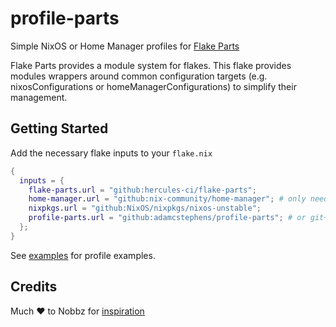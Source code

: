 # profile-parts

Simple NixOS or Home Manager profiles for [Flake Parts](https://flake.parts/)

Flake Parts provides a module system for flakes. This flake provides modules wrappers around common configuration targets (e.g. nixosConfigurations or homeManagerConfigurations) to simplify their management.

## Getting Started

Add the necessary flake inputs to your `flake.nix`

```nix
{
  inputs = {
    flake-parts.url = "github:hercules-ci/flake-parts";
    home-manager.url = "github:nix-community/home-manager"; # only needed if configuring home-manager profiles
    nixpkgs.url = "github:NixOS/nixpkgs/nixos-unstable";
    profile-parts.url = "github:adamcstephens/profile-parts"; # or git+https://codeberg.org/adamcstephens/profile-parts.git
  };
}
```

See [examples](./example) for profile examples.

## Credits

Much ❤️ to Nobbz for [inspiration](https://github.com/NobbZ/nixos-config/tree/55f5ce183e08e9045401e430d9ee9c99c0578bd4/parts)
